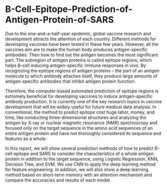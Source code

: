 # B-Cell-Epitope-Prediction-of-Antigen-Protein-of-SARS

Due to the one-and-a-half-year epidemic, global vaccine research and development attracts the attention of each country. Different methods for developing vaccines have been tested in these few years. However, all the vaccines aim are to make the human body produces antigen-specific antibodies. Then how to find out the antigen becomes the most significant part. The subregion of antigen proteins is called epitope regions, which helps B-cell inducing antigen-specific immune responses in vivo. By recognizing the epitope regions of antigen proteins – the part of an antigen molecule to which antibody attaches itself, they produce large amounts of antigen-specific antibodies that inhibit antigen protein function.

Therefore, the computer-based automated prediction of epitope regions is extremely beneficial for developing vaccines to induce antigen-specific antibody production. It is currently one of the key research topics in vaccine development that will be widely useful for future medical data analysis. In conventional, the method to predict epitope cost huge labor, money, and time, like conducting three-dimensional structures and analyzing the antigen by X-ray or nuclear magnetic resonance (NMR) spectroscopy and focused only on the target sequence in the amino acid sequences of an entire antigen protein and have not thoroughly considered its sequence and features as a whole.

In this report, we will show several prediction methods of how to predict B-cell epitope and SARS to consider the characteristics of a whole antigen protein in addition to the target sequence, using Logistic Regression, KNN, Decision Tree, and SVM. We use CNN to apply the deep learning method for feature engineering. In addition, we will also show a deep learning method based on short-term memory with an attention mechanism and compare the accuracies and results of each model.

